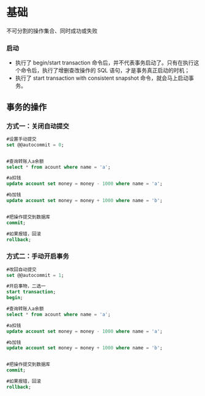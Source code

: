 # 基础

不可分割的操作集合、同时成功或失败

### 启动

- 执行了 begin/start transaction 命令后，并不代表事务启动了。只有在执行这个命令后，执行了增删查改操作的 SQL 语句，才是事务真正启动的时机；
- 执行了 start transaction with consistent snapshot 命令，就会马上启动事务。



## 事务的操作

### 方式一：关闭自动提交

```sql
#设置手动提交
set @@autocommit = 0;


#查询转账人a余额
select * from acount where name = 'a';

#a扣钱
update account set money = money - 1000 where name = 'a';

#b加钱
update account set money = money + 1000 where name = 'b';


#把操作提交到数据库
commit;

#如果报错，回滚
rollback;
```



### 方式二：手动开启事务

```sql
#改回自动提交
set @@autocommit = 1;

#开启事物，二选一
start transaction;
begin;

#查询转账人a余额
select * from acount where name = 'a';

#a扣钱
update account set money = money - 1000 where name = 'a';

#b加钱
update account set money = money + 1000 where name = 'b';


#把操作提交到数据库
commit;

#如果报错，回滚
rollback;
```

